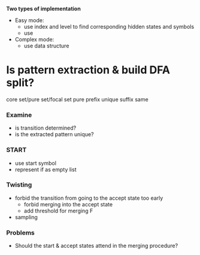 **Two types of implementation**
* Easy mode:
    * use index and level to find corresponding hidden states and symbols
    * use 
* Complex mode:
  * use data structure

# Is pattern extraction & build DFA split?

core set/pure set/focal set
pure
prefix unique
suffix same

### Examine
* is transition determined?
* is the extracted pattern unique?


### START
* use start symbol
* represent if as empty list

### Twisting
* forbid the transition from going to the accept state too early
  * forbid merging into the accept state
  * add threshold for merging F
* sampling


### Problems
* Should the start & accept states attend in the merging procedure?